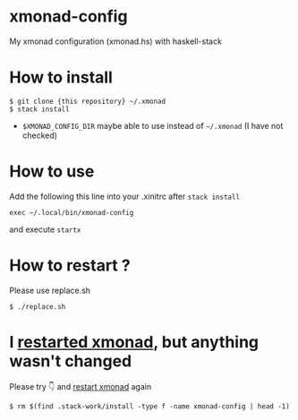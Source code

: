 # xmonad-config
My xmonad configuration (xmonad.hs) with haskell-stack


# How to install

```shell
$ git clone {this repository} ~/.xmonad
$ stack install
```

- `$XMONAD_CONFIG_DIR` maybe able to use instead of `~/.xmonad` (I have not checked)


# How to use
Add the following this line into your .xinitrc after `stack install`

```shell
exec ~/.local/bin/xmonad-config
```

and execute `startx`


# How to restart ? <a name="xmonad-restart"></a>
Please use replace.sh

```console
$ ./replace.sh
```

# I [restarted xmonad](#xmonad-restart), but anything wasn't changed
Please try :point_down: and [restart xmonad](#xmonad-restart) again

```shell-session
$ rm $(find .stack-work/install -type f -name xmonad-config | head -1)
```
